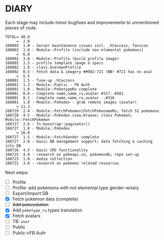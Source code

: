 # DIARY

Each stage may include minor bugfixes and improvements to unmentioned pieces of code.

```
TOTAL= 40.8
     =  2.0
160803  1.0 - Server maintenance issues incl. .htaccess, favicon     
160803  1.0 - Module::Profile (include non-elemental pokemons)
     =  6.0
160802  3.0 - Module::Profile (build profile image)
160802  1.5 - profile template image & specs
160802  1.0 - class.UsermonProfile
160802  0.5 - Fetch data & imagery ##502-721 (NB! #721 has no ava)
     =  5.5
160801  1.5 - Tune-up .htaccess    
160801  1.3 - Module::Public - FB Auth
160801  1.0 - Module::PoketypeRu complete
160801  0.6 - Complete name,name_ru,avatar #317..#501
160801  0.1 - Complete name,name_ru,avatar ..#316
160801  1.0 - Module::Pokedex - grab remote images (avatar)
     = 11.3 
160729  2.4 - Module::FetchPokemon|FetchPokenameRu; fetch 52 pokemons
160728  4.5 - Module::Pokedex.view.browse; class Pokemon; Module::FetchPokemon
160727  2.6 - fn.boostrap::paginator()
160727  1.8 - Module::Pokedex
     = 16.0
160727  1.5 - Module::FetchGender complete
160727  2.0 - basic DB management support; data fetching & caching into DB 
160726  4.5 - basic CMS functionality
160725  4.0 - research on pokeapi.co, pokemondb; repo set-up
160723  1.0 - media collection 
160722  3.0 - research on pokemon related resources 
```

Next steps:
 * [ ] Profile
 * [ ] Profile: add pokemons with not elemental type gender-wisely
 * [ ] Export/Import DB
 * [X] Fetch pokemon data (complete)
 * [ ] ~~Add pokevolution~~
 * [X] Add `poketype_ru` types translation
 * [X] Fetch avatars
 * [ ] TB: `user`
 * [ ] Public
 * [ ] Public->FB Auth
